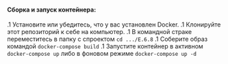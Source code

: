 ####  Сборка и запуск контейнера:
.1 Установите или убедитесь, что у вас установлен Docker.
.1 Клонируйте этот репозиторий к себе на компьютер.
.1 В командной страке переместитесь в папку с спроектом `cd .../E.6.8`
.1 Соберите образ командой `docker-compose build`
.1 Запустите контейнер в активном `docker-compose up` либо в фоновом режиме `docker-compose up -d`
